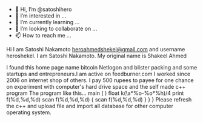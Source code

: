 - 👋 Hi, I’m @satoshihero
- 👀 I’m interested in ...
- 🌱 I’m currently learning ...
- 💞️ I’m looking to collaborate on ...
- 📫 How to reach me ...

<!---
satoshihero/satoshihero is a ✨ special ✨ repository because its `README.md` (this file) appears on your GitHub profile.
You can click the Preview link to take a look at your changes.
--->
Hi I am Satoshi Nakamoto heroahmedshekel@gmail.com and username heroshekel. I am Satoshi Nakamoto. My original name is Shakeel Ahmed

I found this home page name bitcoin Netlogon and blister packing and some startups and entrepreneurs.I am active on feedburner.com 
I worked since 2006 on internet shop of others. I pay 500 rupees to payee for one chance on experiment with computer's hard drive space and the self made c++ program
The program like this...
main (   )
float k(\a*%o-%o*%h)/4
print f(%d,%d,%d)
scan f(%d,%d,%d)
{
scan f(%d,%d,%d)
}
}
}
Please refresh the c++ and upload file and import all database for other computer operating system.

